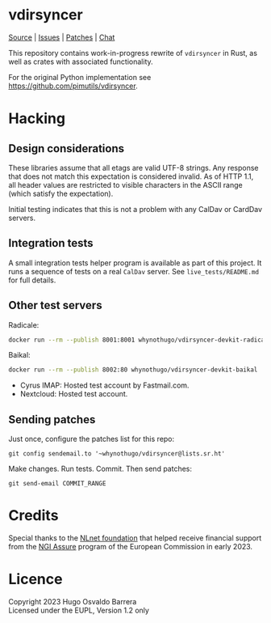 # vdirsyncer

[Source](https://git.sr.ht/~whynothugo/vdirsyncer-rs) |
[Issues](https://todo.sr.ht/~whynothugo/vdirsyncer-rs) |
[Patches](https://lists.sr.ht/~whynothugo/vdirsyncer-devel) |
[Chat](irc://ircs.libera.chat:6697/#pimutils)

This repository contains work-in-progress rewrite of `vdirsyncer` in Rust, as
well as crates with associated functionality.

For the original Python implementation see https://github.com/pimutils/vdirsyncer.

# Hacking

## Design considerations

These libraries assume that all etags are valid UTF-8 strings. Any response
that does not match this expectation is considered invalid. As of HTTP 1.1, all
header values are restricted to visible characters in the ASCII range (which
satisfy the expectation).

Initial testing indicates that this is not a problem with any CalDav or CardDav
servers.

## Integration tests

A small integration tests helper program is available as part of this project.
It runs a sequence of tests on a real `CalDav` server. See
`live_tests/README.md` for full details.

## Other test servers

Radicale:

```sh
docker run --rm --publish 8001:8001 whynothugo/vdirsyncer-devkit-radicale
```


Baikal:

```sh
docker run --rm --publish 8002:80 whynothugo/vdirsyncer-devkit-baikal
```

- Cyrus IMAP: Hosted test account by Fastmail.com.
- Nextcloud: Hosted test account.

## Sending patches

Just once, configure the patches list for this repo:

```
git config sendemail.to '~whynothugo/vdirsyncer@lists.sr.ht'
```

Make changes. Run tests. Commit. Then send patches:

```
git send-email COMMIT_RANGE
```

# Credits

Special thanks to the [NLnet foundation] that helped receive financial support
from the [NGI Assure] program of the European Commission in early 2023.

[NLnet foundation]: https://nlnet.nl/project/vdirsyncer/
[NGI Assure]: https://www.ngi.eu/ngi-projects/ngi-assure/

# Licence

Copyright 2023 Hugo Osvaldo Barrera  
Licensed under the EUPL, Version 1.2 only
